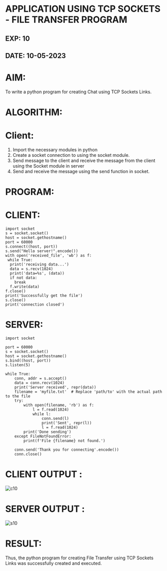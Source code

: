 # APPLICATION USING TCP SOCKETS - FILE TRANSFER PROGRAM

## EXP: 10

## DATE: 10-05-2023

# AIM:
To write a python program for creating Chat using TCP Sockets Links.

# ALGORITHM:
# Client:
1. Import the necessary modules in python
2. Create a socket connection to using the socket module.
3. Send message to the client and receive the message from the client using the Socket module in
server
4. Send and receive the message using the send function in socket.
# PROGRAM:
# CLIENT:
```python3
import socket
s = socket.socket()
host = socket.gethostname()
port = 60000
s.connect((host, port))
s.send("Hello server!".encode())
with open('received_file', 'wb') as f:
 while True:
  print('receiving data...')
  data = s.recv(1024)
  print('data=%s', (data))
  if not data:
    break
  f.write(data)
f.close()
print('Successfully get the file')
s.close()
print('connection closed')
  ```
# SERVER:
```python3
import socket

port = 60000
s = socket.socket()
host = socket.gethostname()
s.bind((host, port))
s.listen(5)

while True:
    conn, addr = s.accept()
    data = conn.recv(1024)
    print('Server received', repr(data))
    filename = 'myfile.txt'  # Replace 'path/to' with the actual path to the file
    try:
        with open(filename, 'rb') as f:
            l = f.read(1024)
            while l:
                conn.send(l)
                print('Sent', repr(l))
                l = f.read(1024)
        print('Done sending')
    except FileNotFoundError:
        print(f'File {filename} not found.')
    
    conn.send('Thank you for connecting'.encode())
    conn.close()

```
   
# CLIENT OUTPUT : 

![c10](https://github.com/jeevansurya30/EX-10/assets/129417865/1d53d32b-7ffb-43d5-8725-69f2ef69654d)


# SERVER OUTPUT :

![s10](https://github.com/jeevansurya30/EX-10/assets/129417865/8d1fb13b-d4a1-4482-a0e4-06f8e33016f4)


# RESULT:
Thus, the python program for creating File Transfer using TCP Sockets Links was
successfully created and executed.
